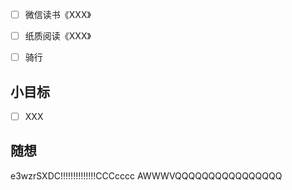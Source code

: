 - [ ] 微信读书《XXX》
- [ ] 纸质阅读《XXX》
- [ ] 骑行


## 小目标
- [ ] XXX

## 随想
e3wzrSXDC!!!!!!!!!!!!!!CCCcccc AWWWVQQQQQQQQQQQQQQQQ